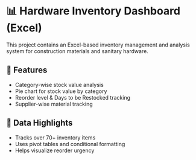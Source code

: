 # 📊 Hardware Inventory Dashboard (Excel)

This project contains an Excel-based inventory management and analysis system for construction materials and sanitary hardware.

## 🧰 Features
- Category-wise stock value analysis
- Pie chart for stock value by category
- Reorder level & Days to be Restocked tracking
- Supplier-wise material tracking

## 📝 Data Highlights
- Tracks over 70+ inventory items
- Uses pivot tables and conditional formatting
- Helps visualize reorder urgency 
